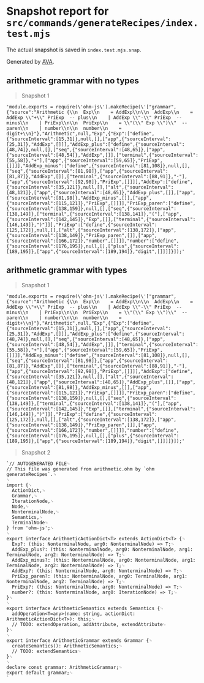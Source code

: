 # Snapshot report for `src/commands/generateRecipes/index.test.mjs`

The actual snapshot is saved in `index.test.mjs.snap`.

Generated by [AVA](https://avajs.dev).

## arithmetic grammar with no types

> Snapshot 1

    'module.exports = require(\'ohm-js\').makeRecipe(\'["grammar",{"source":"Arithmetic {\\n  Exp\\n    = AddExp\\n\\n  AddExp\\n    = AddExp \\"+\\" PriExp  -- plus\\n    | AddExp \\"-\\" PriExp  -- minus\\n    | PriExp\\n\\n  PriExp\\n    = \\"(\\" Exp \\")\\"  -- paren\\n    | number\\n\\n  number\\n    = digit+\\n}"},"Arithmetic",null,"Exp",{"Exp":["define",{"sourceInterval":[15,31]},null,[],["app",{"sourceInterval":[25,31]},"AddExp",[]]],"AddExp_plus":["define",{"sourceInterval":[48,74]},null,[],["seq",{"sourceInterval":[48,65]},["app",{"sourceInterval":[48,54]},"AddExp",[]],["terminal",{"sourceInterval":[55,58]},"+"],["app",{"sourceInterval":[59,65]},"PriExp",[]]]],"AddExp_minus":["define",{"sourceInterval":[81,108]},null,[],["seq",{"sourceInterval":[81,98]},["app",{"sourceInterval":[81,87]},"AddExp",[]],["terminal",{"sourceInterval":[88,91]},"-"],["app",{"sourceInterval":[92,98]},"PriExp",[]]]],"AddExp":["define",{"sourceInterval":[35,121]},null,[],["alt",{"sourceInterval":[48,121]},["app",{"sourceInterval":[48,65]},"AddExp_plus",[]],["app",{"sourceInterval":[81,98]},"AddExp_minus",[]],["app",{"sourceInterval":[115,121]},"PriExp",[]]]],"PriExp_paren":["define",{"sourceInterval":[138,159]},null,[],["seq",{"sourceInterval":[138,149]},["terminal",{"sourceInterval":[138,141]},"("],["app",{"sourceInterval":[142,145]},"Exp",[]],["terminal",{"sourceInterval":[146,149]},")"]]],"PriExp":["define",{"sourceInterval":[125,172]},null,[],["alt",{"sourceInterval":[138,172]},["app",{"sourceInterval":[138,149]},"PriExp_paren",[]],["app",{"sourceInterval":[166,172]},"number",[]]]],"number":["define",{"sourceInterval":[176,195]},null,[],["plus",{"sourceInterval":[189,195]},["app",{"sourceInterval":[189,194]},"digit",[]]]]}]);'

## arithmetic grammar with types

> Snapshot 1

    'module.exports = require(\'ohm-js\').makeRecipe(\'["grammar",{"source":"Arithmetic {\\n  Exp\\n    = AddExp\\n\\n  AddExp\\n    = AddExp \\"+\\" PriExp  -- plus\\n    | AddExp \\"-\\" PriExp  -- minus\\n    | PriExp\\n\\n  PriExp\\n    = \\"(\\" Exp \\")\\"  -- paren\\n    | number\\n\\n  number\\n    = digit+\\n}"},"Arithmetic",null,"Exp",{"Exp":["define",{"sourceInterval":[15,31]},null,[],["app",{"sourceInterval":[25,31]},"AddExp",[]]],"AddExp_plus":["define",{"sourceInterval":[48,74]},null,[],["seq",{"sourceInterval":[48,65]},["app",{"sourceInterval":[48,54]},"AddExp",[]],["terminal",{"sourceInterval":[55,58]},"+"],["app",{"sourceInterval":[59,65]},"PriExp",[]]]],"AddExp_minus":["define",{"sourceInterval":[81,108]},null,[],["seq",{"sourceInterval":[81,98]},["app",{"sourceInterval":[81,87]},"AddExp",[]],["terminal",{"sourceInterval":[88,91]},"-"],["app",{"sourceInterval":[92,98]},"PriExp",[]]]],"AddExp":["define",{"sourceInterval":[35,121]},null,[],["alt",{"sourceInterval":[48,121]},["app",{"sourceInterval":[48,65]},"AddExp_plus",[]],["app",{"sourceInterval":[81,98]},"AddExp_minus",[]],["app",{"sourceInterval":[115,121]},"PriExp",[]]]],"PriExp_paren":["define",{"sourceInterval":[138,159]},null,[],["seq",{"sourceInterval":[138,149]},["terminal",{"sourceInterval":[138,141]},"("],["app",{"sourceInterval":[142,145]},"Exp",[]],["terminal",{"sourceInterval":[146,149]},")"]]],"PriExp":["define",{"sourceInterval":[125,172]},null,[],["alt",{"sourceInterval":[138,172]},["app",{"sourceInterval":[138,149]},"PriExp_paren",[]],["app",{"sourceInterval":[166,172]},"number",[]]]],"number":["define",{"sourceInterval":[176,195]},null,[],["plus",{"sourceInterval":[189,195]},["app",{"sourceInterval":[189,194]},"digit",[]]]]}]);'

> Snapshot 2

    `// AUTOGENERATED FILE␊
    // This file was generated from arithmetic.ohm by `ohm generateRecipes`.␊
    ␊
    import {␊
      ActionDict,␊
      Grammar,␊
      IterationNode,␊
      Node,␊
      NonterminalNode,␊
      Semantics,␊
      TerminalNode␊
    } from 'ohm-js';␊
    ␊
    export interface ArithmeticActionDict<T> extends ActionDict<T> {␊
      Exp?: (this: NonterminalNode, arg0: NonterminalNode) => T;␊
      AddExp_plus?: (this: NonterminalNode, arg0: NonterminalNode, arg1: TerminalNode, arg2: NonterminalNode) => T;␊
      AddExp_minus?: (this: NonterminalNode, arg0: NonterminalNode, arg1: TerminalNode, arg2: NonterminalNode) => T;␊
      AddExp?: (this: NonterminalNode, arg0: NonterminalNode) => T;␊
      PriExp_paren?: (this: NonterminalNode, arg0: TerminalNode, arg1: NonterminalNode, arg2: TerminalNode) => T;␊
      PriExp?: (this: NonterminalNode, arg0: NonterminalNode) => T;␊
      number?: (this: NonterminalNode, arg0: IterationNode) => T;␊
    }␊
    ␊
    export interface ArithmeticSemantics extends Semantics {␊
      addOperation<T=any>(name: string, actionDict: ArithmeticActionDict<T>): this;␊
      // TODO: extendOperation, addAttribute, extendAttribute␊
    }␊
    ␊
    export interface ArithmeticGrammar extends Grammar {␊
      createSemantics(): ArithmeticSemantics;␊
      // TODO: extendSemantics␊
    }␊
    ␊
    declare const grammar: ArithmeticGrammar;␊
    export default grammar;␊
    `
